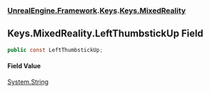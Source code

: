 ### [UnrealEngine.Framework](./UnrealEngine-Framework.md 'UnrealEngine.Framework').[Keys](./UnrealEngine-Framework-Keys.md 'UnrealEngine.Framework.Keys').[Keys.MixedReality](./UnrealEngine-Framework-Keys-MixedReality.md 'UnrealEngine.Framework.Keys.MixedReality')
## Keys.MixedReality.LeftThumbstickUp Field
  
```csharp
public const LeftThumbstickUp;
```
#### Field Value
[System.String](https://docs.microsoft.com/en-us/dotnet/api/System.String 'System.String')  
